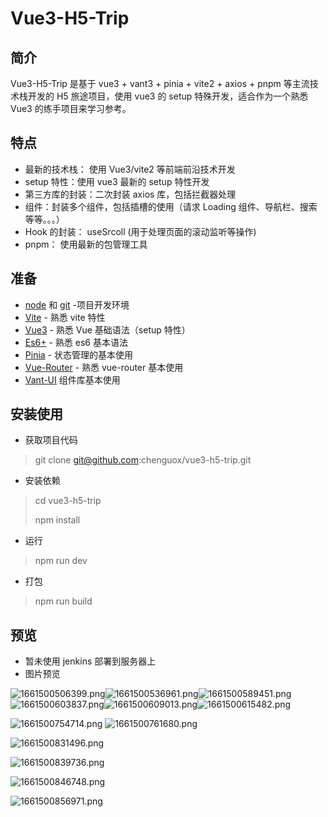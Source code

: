# **Vue3-H5-Trip**

## 简介

Vue3-H5-Trip 是基于 vue3 + vant3 + pinia + vite2 + axios + pnpm 等主流技术栈开发的 H5 旅途项目，使用 vue3 的 setup 特殊开发，适合作为一个熟悉 Vue3 的练手项目来学习参考。

## 特点

- 最新的技术栈： 使用 Vue3/vite2 等前端前沿技术开发
- setup 特性：使用 vue3 最新的 setup 特性开发
- 第三方库的封装：二次封装 axios 库，包括拦截器处理
- 组件：封装多个组件，包括插槽的使用（请求 Loading 组件、导航栏、搜索等等。。。）
- Hook 的封装： useSrcoll (用于处理页面的滚动监听等操作)
- pnpm： 使用最新的包管理工具

## 准备

- [node](http://nodejs.org/) 和 [git](https://git-scm.com/) -项目开发环境
- [Vite](https://vitejs.dev/) - 熟悉 vite 特性
- [Vue3](https://v3.vuejs.org/) - 熟悉 Vue 基础语法（setup 特性）
- [Es6+](http://es6.ruanyifeng.com/) - 熟悉 es6 基本语法
- [Pinia](https://pinia.web3doc.top/) - 状态管理的基本使用
- [Vue-Router](https://next.router.vuejs.org/) - 熟悉 vue-router 基本使用
- [Vant-UI](https://vant-ui.github.io/vant/#/zh-CN) 组件库基本使用

## 安装使用

- 获取项目代码

> git clone git@github.com:chenguox/vue3-h5-trip.git

- 安装依赖

> cd vue3-h5-trip
>
> npm install

- 运行

> npm run dev

- 打包

> npm run build

## 预览

- 暂未使用 jenkins 部署到服务器上
- 图片预览

![1661500506399.png](https://xingqiu-tuchuang-1256524210.cos.ap-shanghai.myqcloud.com/5129/1661500506399.png)![1661500536961.png](https://xingqiu-tuchuang-1256524210.cos.ap-shanghai.myqcloud.com/5129/1661500536961.png)![1661500589451.png](https://xingqiu-tuchuang-1256524210.cos.ap-shanghai.myqcloud.com/5129/1661500589451.png)![1661500603837.png](https://xingqiu-tuchuang-1256524210.cos.ap-shanghai.myqcloud.com/5129/1661500603837.png)![1661500609013.png](https://xingqiu-tuchuang-1256524210.cos.ap-shanghai.myqcloud.com/5129/1661500609013.png)![1661500615482.png](https://xingqiu-tuchuang-1256524210.cos.ap-shanghai.myqcloud.com/5129/1661500615482.png)

![1661500754714.png](https://xingqiu-tuchuang-1256524210.cos.ap-shanghai.myqcloud.com/5129/1661500754714.png)
![1661500761680.png](https://xingqiu-tuchuang-1256524210.cos.ap-shanghai.myqcloud.com/5129/1661500761680.png)

![1661500831496.png](https://xingqiu-tuchuang-1256524210.cos.ap-shanghai.myqcloud.com/5129/1661500831496.png)

![1661500839736.png](https://xingqiu-tuchuang-1256524210.cos.ap-shanghai.myqcloud.com/5129/1661500839736.png)

![1661500846748.png](https://xingqiu-tuchuang-1256524210.cos.ap-shanghai.myqcloud.com/5129/1661500846748.png)

![1661500856971.png](https://xingqiu-tuchuang-1256524210.cos.ap-shanghai.myqcloud.com/5129/1661500856971.png)
